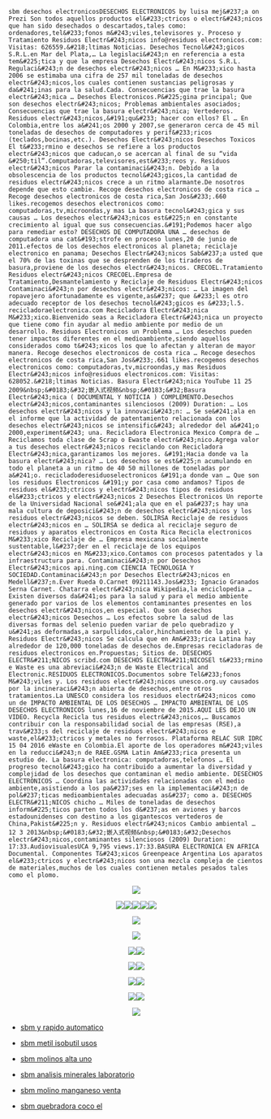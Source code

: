 
```
sbm desechos electronicosDESECHOS ELECTRONICOS by luisa mej&#237;a on Prezi Son todos aquellos productos el&#233;ctricos o electr&#243;nicos que han sido desechados o descartados,tales como: ordenadores,tel&#233;fonos m&#243;viles,televisores y. Proceso y Tratamiento Residuos Electr&#243;nicos info@residuos electronicos.com: Visitas: 626559.&#218;ltimas Noticias. Desechos Tecnol&#243;gicos S.R.L.en Mar del Plata,… La legislaci&#243;n en referencia a esta tem&#225;tica y que la empresa Desechos Electr&#243;nicos S.R.L. Regulaci&#243;n de desechos electr&#243;nicos … En M&#233;xico hasta 2006 se estimaba una cifra de 257 mil toneladas de desechos electr&#243;nicos,los cuales contienen sustancias peligrosas y da&#241;inas para la salud.Cada. Consecuencias que trae la basura electr&#243;nica … Desechos Electronicos.P&#225;gina principal; Que son desechos electr&#243;nicos; Problemas ambientales asociados; Consecuencias que trae la basura electr&#243;nica; Vertederos. Residuos electr&#243;nicos,&#191;qu&#233; hacer con ellos? El … En Colombia,entre los a&#241;os 2000 y 2007,se generaron cerca de 45 mil toneladas de desechos de computadores y perif&#233;ricos (teclados,bocinas,etc.). Desechos Electr&#243;nicos Desechos Toxicos El t&#233;rmino e desechos se refiere a los productos electr&#243;nicos que caducan,o se acercan al final de su “vida &#250;til”.Computadoras,televisores,est&#233;reos y. Residuos electr&#243;nicos Parar la contaminaci&#243;n. Debido a la obsolescencia de los productos tecnol&#243;gicos,la cantidad de residuos electr&#243;nicos crece a un ritmo alarmante.De nosotros depende que esto cambie. Recoge desechos electronicos de costa rica … Recoge desechos electronicos de costa rica,San Jos&#233;.660 likes.recogemos desechos electronicos como: computadoras,tv,microondas,y mas La basura tecnol&#243;gica y sus causas … Los desechos electr&#243;nicos est&#225;n en constante crecimiento al igual que sus consecuencias.&#191;Podemos hacer algo para remediar esto? DESECHOS DE COMPUTADORA UNA … desechos de computadora una cat&#193;strofe en proceso lunes,20 de junio de 2011.efectos de los desechos electronicos al planeta; reciclaje electronico en panama; Desechos Electr&#243;nicos Sab&#237;a usted que el 70% de las toxinas que se desprenden de los tiraderos de basura,proviene de los desechos electr&#243;nicos. CRECOEL.Tratamiento Residuos electr&#243;nicos CRECOEL.Empresa de Tratamiento,Desmantelamiento y Reciclaje de Residuos Electr&#243;nicos Contaminaci&#243;n por desechos electr&#243;nicos: … La imagen del ropavejero afortunadamente es vigente,as&#237; que &#233;l es otro adecuado receptor de los desechos tecnol&#243;gicos es &#233;l.5. recicladoraelectronica.com Recicladora Electr&#243;nica M&#233;xico.Bienvenido seas a Recicladora Electr&#243;nica un proyecto que tiene como fin ayudar al medio ambiente por medio de un desarrollo. Residuos Electronicos un Problema … Los desechos pueden tener impactos diferentes en el medioambiente,siendo aquellos considerados como t&#243;xicos los que lo afectan y alteran de mayor manera. Recoge desechos electronicos de costa rica … Recoge desechos electronicos de costa rica,San Jos&#233;.661 likes.recogemos desechos electronicos como: computadoras,tv,microondas,y mas Residuos Electr&#243;nicos info@residuos electronicos.com: Visitas: 628052.&#218;ltimas Noticias. Basura Electr&#243;nica YouTube 11 25 2009&nbsp;&#0183;&#32;嵌入式视频&nbsp;&#0183;&#32;Basura Electr&#243;nica ( DOCUMENTAL Y NOTICIA ) COMPLEMENTO.Desechos electr&#243;nicos,contaminantes silenciosos (2009) Duration: … Los desechos electr&#243;nicos y la innovaci&#243;n: … Se se&#241;ala en el informe que la actividad de patentamiento relacionada con los desechos electr&#243;nicos se intensific&#243; alrededor del a&#241;o 2000,experiment&#243; una. Recicladora Electronica Mexico Compra de … Reciclamos toda clase de Scrap o Ewaste electr&#243;nico.Agrega valor a tus desechos electr&#243;nicos reciclando con Recicladora Electr&#243;nica,garantizamos los mejores. &#191;Hacia donde va la basura electr&#243;nica? … Los desechos se est&#225;n acumulando en todo el planeta a un ritmo de 40 50 millones de toneladas por a&#241;o. recicladoderesiduoselectronicos &#191;a donde van … Que son los residuos Electronicos &#191;y por casa como andamos? Tipos de residuos el&#233;ctricos y electr&#243;nicos tipos de residuos el&#233;ctricos y electr&#243;nicos 2 Desechos Electronicos Un reporte de la Universidad Nacional se&#241;ala que en el pa&#237;s hay una mala cultura de deposici&#243;n de desechos electr&#243;nicos y los residuos electr&#243;nicos se deben. SOLIRSA Reciclaje de residuos electr&#243;nicos en … SOLIRSA se dedica al reciclaje seguro de residuos y aparatos electronicos en Costa Rica Recicla electronicos M&#233;xico Reciclaje de … Empresa mexicana socialmente sustentable,l&#237;der en el reciclaje de los equipos electr&#243;nicos en M&#233;xico.Contamos con procesos patentados y la infraestructura para. Contaminaci&#243;n por Desechos Electr&#243;nicos api.ning.com CIENCIA TECNOLOGIA Y SOCIEDAD.Contaminaci&#243;n por Desechos Electr&#243;nicos en Medell&#237;n.Ever Rueda O.Carnet 09211143.Jos&#233; Ignacio Granados Serna Carnet. Chatarra electr&#243;nica Wikipedia,la enciclopedia … Existen diversos da&#241;os para la salud y para el medio ambiente generado por varios de los elementos contaminantes presentes en los desechos electr&#243;nicos,en especial. Que son desechos electr&#243;nicos Desechos … Los efectos sobre la salud de las diversas formas del selenio pueden variar de pelo quebradizo y u&#241;as deformadas,a sarpullidos,calor,hinchamiento de la piel y. Residuos Electr&#243;nicos Se calcula que en Am&#233;rica Latina hay alrededor de 120,000 toneladas de desechos de.Empresas recicladoras de residuos electronicos en.Propuestas; Sitios de. DESECHOS ELECTR&#211;NICOS scribd.com DESECHOS ELECTR&#211;NICOSEl t&#233;rmino e Waste es una abreviaci&#243;n de Waste Electrical and Electronic.RESIDUOS ELECTRONICOS.Documentos sobre Tel&#233;fonos M&#243;viles y. Los residuos electr&#243;nicos unesco.org.uy causados por la incineraci&#243;n abierta de desechos,entre otros tratamientos.La UNESCO considera los residuos electr&#243;nicos como un de IMPACTO AMBIENTAL DE LOS DESECHOS … IMPACTO AMBIENTAL DE LOS DESECHOS ELECTRONICOS lunes,16 de noviembre de 2015.AQUI LES DEJO UN VIDEO. Recycla Recicla tus residuos electr&#243;nicos,… Buscamos contribuir con la responsabilidad social de las empresas (RSE),a trav&#233;s del reciclaje de residuos electr&#243;nicos e waste,el&#233;ctricos y metales no ferrosos. Plataforma RELAC SUR IDRC 15 04 2016 eWaste en Colombia.El aporte de los operadores m&#243;viles en la reducci&#243;n de RAEE.GSMA Latin Am&#233;rica presenta un estudio de. La basura electronica: computadoras,telefonos … El progreso tecnol&#243;gico ha contribuido a aumentar la diversidad y complejidad de los desechos que contaminan el medio ambiente. DESECHOS ELECTRONICOS … Coordina las actividades relacionadas con el medio ambiente,asistiendo a los pa&#237;ses en la implementaci&#243;n de pol&#237;ticas medioambientales adecuadas as&#237; como a. DESECHOS ELECTR&#211;NICOS chicho … Miles de toneladas de desechos inform&#225;ticos parten todos los d&#237;as en aviones y barcos estadounidenses con destino a los gigantescos vertederos de China,Pakist&#225;n y. Residuos electr&#243;nicos Cambio ambiental … 12 3 2013&nbsp;&#0183;&#32;嵌入式视频&nbsp;&#0183;&#32;Desechos electr&#243;nicos,contaminantes silenciosos (2009) Duration: 17:33.AudiovisualesUCA 9,795 views.17:33.BASURA ELECTRONICA EN AFRICA Documental. Componentes T&#243;xicos Greenpeace Argentina Los aparatos el&#233;ctricos y electr&#243;nicos son una mezcla compleja de cientos de materiales,muchos de los cuales contienen metales pesados tales como el plomo. 
```

<div align="center">

<a href="https://es-crusher.shibang-china.com/github&k=sbm+desechos+electronicos"><img src="https://static.shibang-china.com/es/crusher/logo.jpg"></a>

<a href="https://es-crusher.shibang-china.com/github&k=sbm+desechos+electronicos"><img src="https://static.shibang-china.com/es/crusher/index.jpg"></a><a href="https://es-crusher.shibang-china.com/material.htmlgithub&k=sbm+desechos+electronicos"><img src="https://static.shibang-china.com/es/crusher/material.jpg"></a><a href="https://es-crusher.shibang-china.com/application.htmlgithub&k=sbm+desechos+electronicos"><img src="https://static.shibang-china.com/es/crusher/application.jpg"></a><a href="https://es-crusher.shibang-china.com/aboutus.htmlgithub&k=sbm+desechos+electronicos"><img src="https://static.shibang-china.com/es/crusher/aboutus.jpg"></a><a href="https://es-crusher.shibang-china.com/contact.htmlgithub&k=sbm+desechos+electronicos"><img src="https://static.shibang-china.com/es/crusher/contact.jpg"></a>

<a href="https://es-crusher.shibang-china.com/github&k=sbm+desechos+electronicos"><img src="https://static.shibang-china.com/es/crusher/banner.jpg"></a>

<a href="https://swt.shibang-china.com/github&k=sbm+desechos+electronicos"><img src="https://static.shibang-china.com/es/crusher/text.jpg"></a>

<a href="https://swt.shibang-china.com/github&k=sbm+desechos+electronicos"><img src="https://static.shibang-china.com/es/crusher/chat.jpg"></a><a href="https://es-crusher.shibang-china.com/contact.htmlgithub&k=sbm+desechos+electronicos"><img src="https://static.shibang-china.com/es/crusher/message.jpg"></a>

<a href="https://es-crusher.shibang-china.com/products/pe.htmlgithub&k=sbm+desechos+electronicos"><img src="https://static.shibang-china.com/es/crusher/pe.jpg"></a><a href="https://es-crusher.shibang-china.com/products/pf.htmlgithub&k=sbm+desechos+electronicos"><img src="https://static.shibang-china.com/es/crusher/pf.jpg"></a>

<a href="https://es-crusher.shibang-china.com/products/hpt.htmlgithub&k=sbm+desechos+electronicos"><img src="https://static.shibang-china.com/es/crusher/hpt.jpg"></a><a href="https://es-crusher.shibang-china.com/products/vsi.htmlgithub&k=sbm+desechos+electronicos"><img src="https://static.shibang-china.com/es/crusher/vsi.jpg"></a>

<a href="https://es-crusher.shibang-china.com/products/klv.htmlgithub&k=sbm+desechos+electronicos"><img src="https://static.shibang-china.com/es/crusher/klv.jpg"></a><a href="https://es-crusher.shibang-china.com/products/portable.htmlgithub&k=sbm+desechos+electronicos"><img src="https://static.shibang-china.com/es/crusher/portable.jpg"></a>

<a href="https://swt.shibang-china.com/github&k=sbm+desechos+electronicos"><img src="https://static.shibang-china.com/es/crusher/case.jpg"></a>

</div>


* [sbm y rapido automatico](sbm%20y%20rapido%20automatico.md)

* [sbm metil isobutil usos](sbm%20metil%20isobutil%20usos.md)

* [sbm molinos alta uno](sbm%20molinos%20alta%20uno.md)

* [sbm analisis minerales laboratorio](sbm%20analisis%20minerales%20laboratorio.md)

* [sbm molino manganeso venta](sbm%20molino%20manganeso%20venta.md)

* [sbm quebradora coco el](sbm%20quebradora%20coco%20el.md)